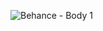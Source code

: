 ![Behance - Body 1](https://user-images.githubusercontent.com/56725319/161083910-21db67b3-13e6-44c4-b166-37ddec896edb.png)
